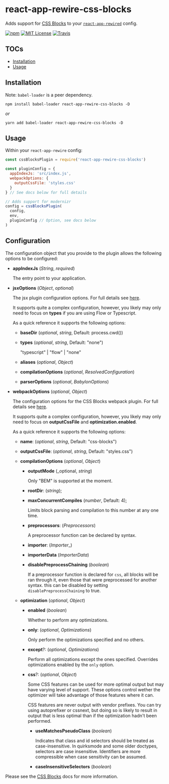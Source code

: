 # react-app-rewire-css-blocks

Adds support for [CSS Blocks](http://css-blocks.com/) to your [`react-app-rewired`](https://github.com/timarney/react-app-rewired) config.

[![npm](https://img.shields.io/npm/v/react-app-rewire-css-blocks.svg?style=flat-square)](http://npm.im/react-app-rewire-css-blocks)
[![MIT License](https://img.shields.io/npm/l/react-app-rewire-css-blocks.svg?style=flat-square)](http://opensource.org/licenses/MIT)
[![Travis](https://img.shields.io/travis/ctrlplusb/react-app-rewire-css-blocks.svg?style=flat-square)](https://travis-ci.org/ctrlplusb/react-app-rewire-css-blocks)

## TOCs

  - [Installation](#installation)
  - [Usage](#usage)

## Installation

Note: `babel-loader` is a peer dependency.

```
npm install babel-loader react-app-rewire-css-blocks -D
```

_or_

```
yarn add babel-loader react-app-rewire-css-blocks -D
```

## Usage

Within your `react-app-rewire` config:

```javascript
const cssBlocksPlugin = require('react-app-rewire-css-blocks')

const pluginConfig = {
  appIndexJs: 'src/index.js',
  webpackOptions: {
    outputCssFile: 'styles.css'
  }
} // See docs below for full details

// Adds support for modernizr
config = cssBlocksPlugin(
  config,
  env,
  pluginConfig // Option, see docs below
)
```

## Configuration

The configuration object that you provide to the plugin allows the following options to be configured:

 - __appIndexJs__ (_String_, _required_)

   The entry point to your application.

 - __jsxOptions__ (_Object_, _optional_)

   The jsx plugin configuration options. For full details see [here](http://css-blocks.com/api/modules/_css_blocks_jsx.html).

   It supports quite a complex configuration, however, you likely may only need to focus on __types__ if you are using Flow or Typescript.

   As a quick reference it supports the following options:

    - __baseDir__ (_optional_, _string_, Default: process.cwd())

    - __types__ (_optional_, _string_, Default: "none")

      "typescript" | "flow" | "none"

    - __aliases__ (_optional_, _Object_)

    - __compilationOptions__ (_optional_, _ResolvedConfiguration_)

    - __parserOptions__ (_optional_, _BabylonOptions_)

 - __webpackOptions__ (_optional_, _Object_)

   The configuration options for the CSS Blocks webpack plugin. For full details see [here](http://css-blocks.com/api/modules/_css_blocks_webpack.html).

   It supports quite a complex configuration, however, you likely may only need to focus on __outputCssFile__ and __optimization.enabled__.

   As a quick reference it supports the following options:

    - __name__: (_optional_, _string_, Default: "css-blocks")

    - __outputCssFile__: (_optional_, _string_, Default: "styles.css")

    - __compilationOptions__ (_optional_, _Object_)

        - __outputMode__ (_optional, _string_)

          Only "BEM" is supported at the moment.

        - __rootDir__: (_string_);

        - __maxConcurrentCompiles__ (_number_, Default: 4);

          Limits block parsing and compilation to this number at any one time.

        - __preprocessors__: (_Preprocessors_)

          A preprocessor function can be declared by syntax.

        - __importer__: (_Importer__)

        - __importerData__ (_ImporterData_)

        - __disablePreprocessChaining__ (_boolean_)

          If a preprocessor function is declared for `css`, all blocks will be ran through it, even those that were preprocessed for another syntax.
          this can be disabled by setting `disablePreprocessChaining` to true.

    - __optimization__ (_optional_, _Object_)

        - __enabled__ (_boolean_)

          Whether to perform any optimizations.

        - __only__: (_optional_, _Optimizations_)

          Only perform the optimizations specified and no others.

        - __except__?: (_optional_, _Optimizations_)

          Perform all optimizations except the ones specified. Overrides optimizations enabled by the `only` option.

        - __css__?: (_optional_, _Object_)

          Some CSS features can be used for more optimal output but may have
          varying level of support. These options control wether the optimizer
          will take advantage of those features where it can.

          CSS features are never output with vendor prefixes. You can try using
          autoprefixer or cssnext, but doing so is likely to result in output that
          is less optimal than if the optimization hadn't been performed.

           - __useMatchesPseudoClass__ (_boolean_)

             Indicates that class and id selectors should be treated as  case-insensitive.
             In quirksmode and some older doctypes, selectors are case  insensitive.
             Identifiers are more compressible when case sensitivity can be  assumed.

          - __caseInsensitiveSelectors__ (_boolean_)

Please see the [CSS Blocks](http://css-blocks.com/) docs for more information.
